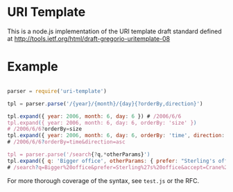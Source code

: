 # URI Template

This is a node.js implementation of the URI template draft standard
defined at http://tools.ietf.org/html/draft-gregorio-uritemplate-08

# Example

```javascript

parser = require('uri-template')

tpl = parser.parse('/{year}/{month}/{day}{?orderBy,direction}')

tpl.expand({ year: 2006, month: 6, day: 6 }) # /2006/6/6
tpl.expand({ year: 2006, month: 6, day: 6, orderBy: 'size' })
# /2006/6/6?orderBy=size
tpl.expand({ year: 2006, month: 6, day: 6, orderBy: 'time', direction: 'asc' })
# /2006/6/6?orderBy=time&direction=asc

tpl = parser.parse('/search{?q,*otherParams}')
tpl.expand({ q: 'Bigger office', otherParams: { prefer: "Sterling's office", accept: "Crane's office" }})
# /search?q=Bigger%20office&prefer=Sterling%27s%20office&accept=Crane%27s%20office
```

For more thorough coverage of the syntax, see `test.js` or the RFC.
